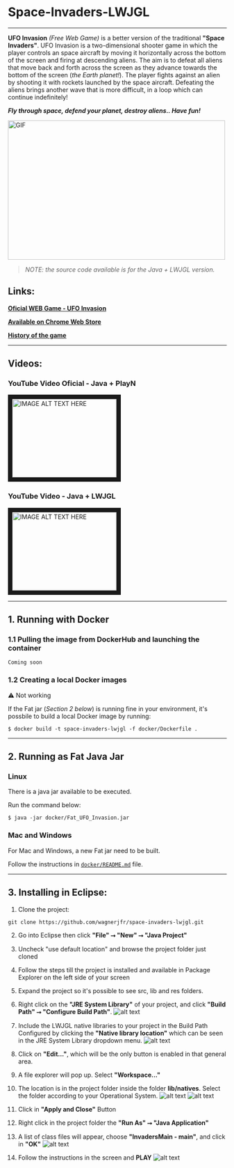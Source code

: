 # Space-Invaders-LWJGL
------

**UFO Invasion** _(Free Web Game)_ is a better version of the traditional **"Space Invaders"**. UFO Invasion is a two-dimensional 
shooter game in which the player controls an space aircraft by moving it horizontally across the bottom of the screen and 
firing at descending aliens. The aim is to defeat all aliens that move back and forth across the screen as they advance 
towards the bottom of the screen (*the Earth planet!*). The player fights against an alien by shooting it with rockets launched by the space aircraft. 
Defeating the aliens brings another wave that is more difficult, in a loop which can continue indefinitely!

**_Fly through space, defend your planet, destroy aliens.. Have fun!_**

<img align="center" alt="GIF" src="https://github.com/wagnerjfr/space-invaders-lwjgl/blob/master/res/ufo.gif?raw=true" width="500" height="320" />

>_NOTE: the source code available is for the Java + LWJGL version._

## Links:

[**Oficial WEB Game - UFO Invasion**](https://sites.google.com/view/ufoinvasiongame)

[**Available on Chrome Web Store**](https://chrome.google.com/webstore/detail/ufo-invasion/bclabmhmbdonaejglmfohahicllifhgf)

[**History of the game**](https://www.linkedin.com/pulse/taking-advantage-missed-opportunity-publish-my-first-online-franchin/?lipi=urn%3Ali%3Apage%3Ad_flagship3_profile_view_base_post_details%3BpgCweIyaQwm3Qe88n3hZsA%3D%3D)

----
## Videos:
### YouTube Video Oficial - Java + PlayN
<a href="http://www.youtube.com/watch?feature=player_embedded&v=QUu4ARi1Sn8
" target="_blank"><img src="http://img.youtube.com/vi/QUu4ARi1Sn8/0.jpg" 
alt="IMAGE ALT TEXT HERE" width="240" height="180" border="10" /></a>

### YouTube Video - Java + LWJGL
<a href="http://www.youtube.com/watch?feature=player_embedded&v=GUygut8MPDo
" target="_blank"><img src="http://img.youtube.com/vi/GUygut8MPDo/0.jpg" 
alt="IMAGE ALT TEXT HERE" width="240" height="180" border="10" /></a>

----
## 1. Running with Docker

### 1.1 Pulling the image from DockerHub and launching the container
```
Coming soon
```

### 1.2 Creating a local Docker images
:warning: Not working

If the Fat jar (*Section 2 below*) is running fine in your environment, it's possbile to build a local Docker image by running:

```
$ docker build -t space-invaders-lwjgl -f docker/Dockerfile .
```

----
## 2. Running as Fat Java Jar

### Linux
There is a java jar available to be executed.

Run the command below:
```
$ java -jar docker/Fat_UFO_Invasion.jar
```

### Mac and Windows

For Mac and Windows, a new Fat jar need to be built.

Follow the instructions in [`docker/README.md`]() file.

----
## 3. Installing in Eclipse:

1) Clone the project: 
```
git clone https://github.com/wagnerjfr/space-invaders-lwjgl.git
```
2) Go into Eclipse then click **"File" ⭢ "New" ⭢ "Java Project"**

3) Uncheck "use default location" and browse the project folder just cloned

4) Follow the steps till the project is installed and available in Package Explorer on the left side of your screen

5) Expand the project so it's possible to see src, lib and res folders.

6) Right click on the **"JRE System Library"** of your project, and click **"Build Path" ⭢ "Configure Build Path"**.
![alt text](https://github.com/wagnerjfr/space-invaders-lwjgl/blob/master/res/readme/setup0.png)

7) Include the LWJGL native libraries to your project in the Build Path Configured by clicking the **"Native library location"** which can be seen in the JRE System Library dropdown menu.
![alt text](https://github.com/wagnerjfr/space-invaders-lwjgl/blob/master/res/readme/setup1.png)

8) Click on **"Edit..."**, which will be the only button is enabled in that general area.

9) A file explorer will pop up. Select **"Workspace..."**

10) The location is in the project folder inside the folder **lib/natives**. Select the folder according to your Operational System.
![alt text](https://github.com/wagnerjfr/space-invaders-lwjgl/blob/master/res/readme/setup2.png)
![alt text](https://github.com/wagnerjfr/space-invaders-lwjgl/blob/master/res/readme/setup3.png)

11) Click in **"Apply and Close"** Button

12) Right click in the project folder the **"Run As" ⭢ "Java Application"**

13) A list of class files will appear, choose **"InvadersMain - main"**, and click in **"OK"**
![alt text](https://github.com/wagnerjfr/space-invaders-lwjgl/blob/master/res/readme/setup4.png)

14) Follow the instructions in the screen and **PLAY**
![alt text](https://github.com/wagnerjfr/space-invaders-lwjgl/blob/master/res/readme/setup5.png)
